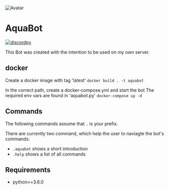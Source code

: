 ![Avatar](https://i.imgur.com/pZDyR3h.jpg)

AquaBot
=======

[![discordpy](https://img.shields.io/badge/discordpy-Core-blue)](https://github.com/Rapptz/discord.py)

This Bot was created with the intention to be used on my own server.

## docker

Create a docker image with tag 'latest'
`docker build . -t aquabot`

In the correct path, create a docker-compose.yml and start the bot
The required env vars are found in 'aquabot.py'
`docker-compose up -d`

## Commands

The following commands assume that `.` is your prefix.

There are currently two command, which help the user to naviagte the bot's
commands:

+ `.aquabot` shows a short introduction
+ `.help` shows a list of all commands

## Requirements
+ python>=3.6.0
